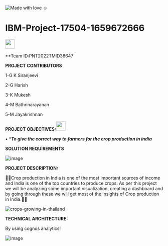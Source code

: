 ![Made with love](https://user-images.githubusercontent.com/111339599/197379474-2fb78525-70a7-45b1-885e-e52327cbcf3f.png)
☺

# IBM-Project-17504-1659672666
 <img src="https://raw.githubusercontent.com/MartinHeinz/MartinHeinz/master/wave.gif" width="30px">
 
 **Team ID:PNT2022TMID38647


**PROJECT CONTRIBUTORS**


1-G K Siranjeevi

2-G Harish

3-K Mukesh

4-M Bathrinarayanan

5-M Jayakrishnan













**PROJECT OBJECTIVES:**<img src="https://media3.giphy.com/media/BtVpIOi3doaz3RE5w4/giphy.gif?cid=ecf05e47rkw5pzp7hc9nz6ue1646xz5f4s8ucn1gp6omn9d5&rid=giphy.gif&ct=s" width="30px">


•	********To give the correct way to farmers for the crop production  in india*******

**SOLUTION REQUIREMENTS**

![image](https://user-images.githubusercontent.com/111339599/196188706-595bd7ae-39ac-4362-ae9e-154d62be8b74.png)

















**PROJECT DESCRIPTION:**

🌱🌾Crop production in India is one of the most important sources of income and India is one of the top countries to produce crops. As per this project we will be analyzing some important visualization, creating a dashboard and by going through these we will get most of the insights of Crop production in India.🌾🌱


![crops-growing-in-thailand](https://user-images.githubusercontent.com/111339599/195016514-24efecef-255c-4aa8-b8f9-bebb000b015b.jpg)















**TECHNICAL ARCHITECTURE:**

By using cognos analytics!










![image](https://user-images.githubusercontent.com/111339599/195016970-b3192ada-18a0-491f-8296-440914ca0abf.png)
